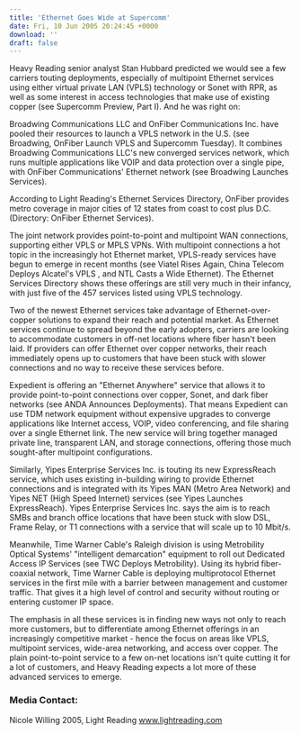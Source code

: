 ```yaml
---
title: 'Ethernet Goes Wide at Supercomm'
date: Fri, 10 Jun 2005 20:24:45 +0000
download: ''
draft: false
---
```


Heavy Reading senior analyst Stan Hubbard predicted we would see a few carriers touting deployments, especially of multipoint Ethernet services using either virtual private LAN (VPLS) technology or Sonet with RPR, as well as some interest in access technologies that make use of existing copper (see Supercomm Preview, Part I). And he was right on:

Broadwing Communications LLC and OnFiber Communications Inc. have pooled their resources to launch a VPLS network in the U.S. (see Broadwing, OnFiber Launch VPLS and Supercomm Tuesday). It combines Broadwing Communications LLC's new converged services network, which runs multiple applications like VOIP and data protection over a single pipe, with OnFiber Communications' Ethernet network (see Broadwing Launches Services).

According to Light Reading's Ethernet Services Directory, OnFiber provides metro coverage in major cities of 12 states from coast to cost plus D.C. (Directory: OnFiber Ethernet Services).

The joint network provides point-to-point and multipoint WAN connections, supporting either VPLS or MPLS VPNs. With multipoint connections a hot topic in the increasingly hot Ethernet market, VPLS-ready services have begun to emerge in recent months (see Viatel Rises Again, China Telecom Deploys Alcatel's VPLS , and NTL Casts a Wide Ethernet). The Ethernet Services Directory shows these offerings are still very much in their infancy, with just five of the 457 services listed using VPLS technology.

Two of the newest Ethernet services take advantage of Ethernet-over-copper solutions to expand their reach and potential market. As Ethernet services continue to spread beyond the early adopters, carriers are looking to accommodate customers in off-net locations where fiber hasn't been laid. If providers can offer Ethernet over copper networks, their reach immediately opens up to customers that have been stuck with slower connections and no way to receive these services before.

Expedient is offering an "Ethernet Anywhere" service that allows it to provide point-to-point connections over copper, Sonet, and dark fiber networks (see ANDA Announces Deployments). That means Expedient can use TDM network equipment without expensive upgrades to converge applications like Internet access, VOIP, video conferencing, and file sharing over a single Ethernet link. The new service will bring together managed private line, transparent LAN, and storage connections, offering those much sought-after multipoint configurations.

Similarly, Yipes Enterprise Services Inc. is touting its new ExpressReach service, which uses existing in-building wiring to provide Ethernet connections and is integrated with its Yipes MAN (Metro Area Network) and Yipes NET (High Speed Internet) services (see Yipes Launches ExpressReach). Yipes Enterprise Services Inc. says the aim is to reach SMBs and branch office locations that have been stuck with slow DSL, Frame Relay, or T1 connections with a service that will scale up to 10 Mbit/s.

Meanwhile, Time Warner Cable's Raleigh division is using Metrobility Optical Systems' "intelligent demarcation" equipment to roll out Dedicated Access IP Services (see TWC Deploys Metrobility). Using its hybrid fiber-coaxial network, Time Warner Cable is deploying multiprotocol Ethernet services in the first mile with a barrier between management and customer traffic. That gives it a high level of control and security without routing or entering customer IP space.

The emphasis in all these services is in finding new ways not only to reach more customers, but to differentiate among Ethernet offerings in an increasingly competitive market - hence the focus on areas like VPLS, multipoint services, wide-area networking, and access over copper. The plain point-to-point service to a few on-net locations isn't quite cutting it for a lot of customers, and Heavy Reading expects a lot more of these advanced services to emerge.

### Media Contact:

Nicole Willing 2005, Light Reading www.lightreading.com